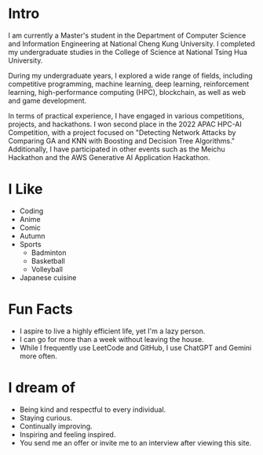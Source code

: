 # Intro

I am currently a Master's student in the Department of Computer Science and Information Engineering at National Cheng Kung University. I completed my undergraduate studies in the College of Science at National Tsing Hua University.

During my undergraduate years, I explored a wide range of fields, including competitive programming, machine learning, deep learning, reinforcement learning, high-performance computing (HPC), blockchain, as well as web and game development.

In terms of practical experience, I have engaged in various competitions, projects, and hackathons. I won second place in the 2022 APAC HPC-AI Competition, with a project focused on "Detecting Network Attacks by Comparing GA and KNN with Boosting and Decision Tree Algorithms." Additionally, I have participated in other events such as the Meichu Hackathon and the AWS Generative AI Application Hackathon.

# I Like

- Coding
- Anime
- Comic
- Autumn
- Sports
    - Badminton
    - Basketball
    - Volleyball
- Japanese cuisine

# Fun Facts

- I aspire to live a highly efficient life, yet I'm a lazy person.
- I can go for more than a week without leaving the house.
- While I frequently use LeetCode and GitHub, I use ChatGPT and Gemini more often.

# I dream of

- Being kind and respectful to every individual.
- Staying curious.
- Continually improving.
- Inspiring and feeling inspired.
- You send me an offer or invite me to an interview after viewing this site.
